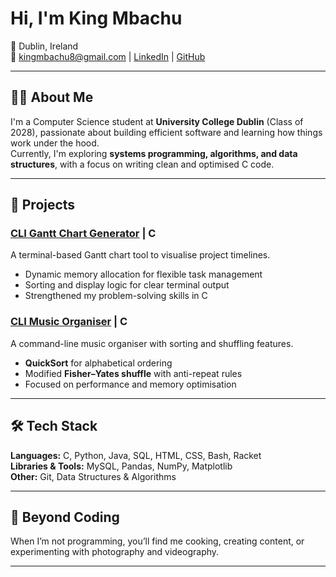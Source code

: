# Hi, I'm King Mbachu  

📍 Dublin, Ireland  
📧 [kingmbachu8@gmail.com](mailto:kingmbachu8@gmail.com) | [LinkedIn](https://ie.linkedin.com/in/kingmbachu) | [GitHub](https://github.com/kingmbachu)  

---

## 👨‍💻 About Me  
I'm a Computer Science student at **University College Dublin** (Class of 2028), passionate about building efficient software and learning how things work under the hood.  
Currently, I'm exploring **systems programming, algorithms, and data structures**, with a focus on writing clean and optimised C code.  

---

## 🚀 Projects  

### [CLI Gantt Chart Generator](https://github.com/kingmbachu/CLI-Gantt-Chart-Generator) | C  
A terminal-based Gantt chart tool to visualise project timelines.  
- Dynamic memory allocation for flexible task management  
- Sorting and display logic for clear terminal output  
- Strengthened my problem-solving skills in C  

### [CLI Music Organiser](https://github.com/kingmbachu/CLI-Music-Organiser) | C  
A command-line music organiser with sorting and shuffling features.  
- **QuickSort** for alphabetical ordering  
- Modified **Fisher–Yates shuffle** with anti-repeat rules  
- Focused on performance and memory optimisation  

---

## 🛠️ Tech Stack  

**Languages:** C, Python, Java, SQL, HTML, CSS, Bash, Racket  
**Libraries & Tools:** MySQL, Pandas, NumPy, Matplotlib  
**Other:** Git, Data Structures &  Algorithms 

---

## 🌱 Beyond Coding  
When I’m not programming, you’ll find me cooking, creating content, or experimenting with photography and videography.  

---
